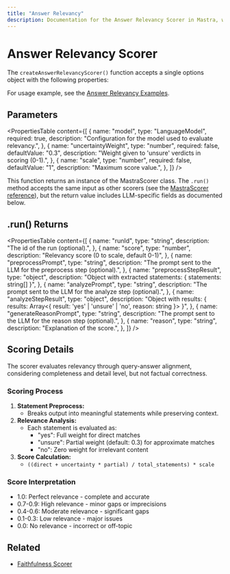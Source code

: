 ```yaml
---
title: "Answer Relevancy"
description: Documentation for the Answer Relevancy Scorer in Mastra, which evaluates how well LLM outputs address the input query.
---
```


# Answer Relevancy Scorer

The `createAnswerRelevancyScorer()` function accepts a single options object with the following properties:

For usage example, see the [Answer Relevancy Examples](/docs/examples/scorers/answer-relevancy).

## Parameters

<PropertiesTable
content={[
{
name: "model",
type: "LanguageModel",
required: true,
description: "Configuration for the model used to evaluate relevancy.",
},
{
name: "uncertaintyWeight",
type: "number",
required: false,
defaultValue: "0.3",
description: "Weight given to 'unsure' verdicts in scoring (0-1).",
},
{
name: "scale",
type: "number",
required: false,
defaultValue: "1",
description: "Maximum score value.",
},
]}
/>

This function returns an instance of the MastraScorer class. The `.run()` method accepts the same input as other scorers (see the [MastraScorer reference](./mastra-scorer)), but the return value includes LLM-specific fields as documented below.

## .run() Returns

<PropertiesTable
content={[
{
name: "runId",
type: "string",
description: "The id of the run (optional).",
},
{
name: "score",
type: "number",
description: "Relevancy score (0 to scale, default 0-1)",
},
{
name: "preprocessPrompt",
type: "string",
description: "The prompt sent to the LLM for the preprocess step (optional).",
},
{
name: "preprocessStepResult",
type: "object",
description: "Object with extracted statements: { statements: string[] }",
},
{
name: "analyzePrompt",
type: "string",
description: "The prompt sent to the LLM for the analyze step (optional).",
},
{
name: "analyzeStepResult",
type: "object",
description: "Object with results: { results: Array<{ result: 'yes' | 'unsure' | 'no', reason: string }> }",
},
{
name: "generateReasonPrompt",
type: "string",
description: "The prompt sent to the LLM for the reason step (optional).",
},
{
name: "reason",
type: "string",
description: "Explanation of the score.",
},
]}
/>

## Scoring Details

The scorer evaluates relevancy through query-answer alignment, considering completeness and detail level, but not factual correctness.

### Scoring Process

1. **Statement Preprocess:**
   - Breaks output into meaningful statements while preserving context.
2. **Relevance Analysis:**
   - Each statement is evaluated as:
     - "yes": Full weight for direct matches
     - "unsure": Partial weight (default: 0.3) for approximate matches
     - "no": Zero weight for irrelevant content
3. **Score Calculation:**
   - `((direct + uncertainty * partial) / total_statements) * scale`

### Score Interpretation

- 1.0: Perfect relevance - complete and accurate
- 0.7-0.9: High relevance - minor gaps or imprecisions
- 0.4-0.6: Moderate relevance - significant gaps
- 0.1-0.3: Low relevance - major issues
- 0.0: No relevance - incorrect or off-topic

## Related

- [Faithfulness Scorer](./faithfulness)
